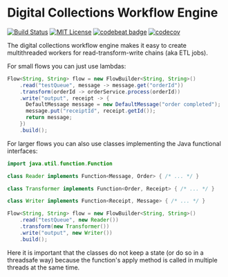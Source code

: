 # Digital Collections Workflow Engine

[![Build Status](https://www.travis-ci.org/dbmdz/workflow.svg?branch=master)](https://www.travis-ci.org/dbmdz/workflow)
[![MIT License](https://img.shields.io/badge/license-MIT-blue.svg)](LICENSE)
[![codebeat badge](https://codebeat.co/badges/8a7dab47-377e-428f-a46e-e3f9fb6cf68d)](https://codebeat.co/projects/github-com-dbmdz-workflow-master)
[![codecov](https://codecov.io/gh/dbmdz/workflow/branch/master/graph/badge.svg)](https://codecov.io/gh/dbmdz/workflow)


The digital collections workflow engine makes it easy to create multithreaded workers for read-transform-write chains (aka ETL jobs).
 
 
For small flows you can just use lambdas:

```java
Flow<String, String> flow = new FlowBuilder<String, String>()
    .read("testQueue", message -> message.get("orderId"))
    .transform(orderId -> orderService.process(orderId))
    .write("output", receipt -> {
      DefaultMessage message = new DefaultMessage("order completed");
      message.put("receiptId", receipt.getId());
      return message;
    })
    .build();
```  

For larger flows you can also use classes implementing the Java functional interfaces:


```java
import java.util.function.Function

class Reader implements Function<Message, Order> { /* ... */ }

class Transformer implements Function<Order, Receipt> { /* ... */ }

class Writer implements Function<Receipt, Message> { /* ... */ }

Flow<String, String> flow = new FlowBuilder<String, String>()
    .read("testQueue", new Reader())
    .transform(new Transformer())
    .write("output", new Writer())
    .build();
```  

Here it is important that the classes do not keep a state (or do so in a threadsafe way) because the function's apply method is called in multiple threads at the same time. 
